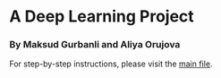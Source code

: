 # A Deep Learning Project
### By Maksud Gurbanli and Aliya Orujova

For step-by-step instructions, please visit the [main file](https://github.com/MaxGurbanli/AzeriAlphabetOCR/blob/main/main/deeplearning.ipynb).
